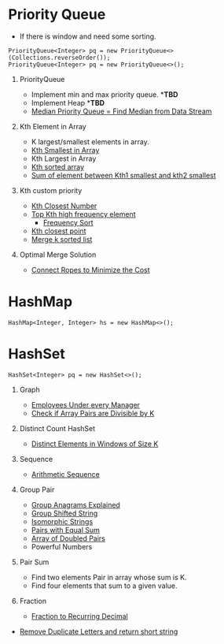 


# Priority Queue

- If there is window and need some sorting.

```
PriorityQueue<Integer> pq = new PriorityQueue<>(Collections.reverseOrder());
PriorityQueue<Integer> pq = new PriorityQueue<>();
```


1. PriorityQueue
    - Implement min and max priority queue. ***TBD**
    - Implement Heap ***TBD**
    - [Median Priority Queue = Find Median from Data Stream](MedianPQ.java)

1. Kth Element in Array
    - K largest/smallest elements in array.
    - [Kth Smallest in Array](K_smallest.java)
    - Kth Largest in Array
    - [Kth sorted array](k_sorted.java)
    - [Sum of element between Kth1 smallest and kth2 smallest](SumBetTwoKth.java)

1. Kth custom priority
    - [Kth Closest Number](k_closest.java)
    - [Top Kth high frequency element](KTopFre.java)
        - [Frequency Sort](FreqSort.java)
    - [Kth closest point](ClosestPoint.java)
    - [Merge k sorted list](MergeKSorted.java)

1. Optimal Merge Solution
    - [Connect Ropes to Minimize the Cost](ConnectRope.java)

# HashMap
```
HashMap<Integer, Integer> hs = new HashMap<>();
```

# HashSet
```
HashSet<Integer> pq = new HashSet<>();
```

1. Graph
    - [Employees Under every Manager](EmployeeCount.java)
    - [Check if Array Pairs are Divisible by K](PairDivisible.java)


1. Distinct Count HashSet
    - [Distinct Elements in Windows of Size K](CountInWindow.java)

1. Sequence
    - [Arithmetic Sequence](ArithmeticSequence.java)

1. Group Pair
    - [Group Anagrams Explained](GroupAnagram.java)
    - [Group Shifted String](GroupShifted.java)
    - [Isomorphic Strings](IsomorphicString.java)
    - [Pairs with Equal Sum](PairSum.java)
    - [Array of Doubled Pairs](DoublePair.java)
    - Powerful Numbers

1. Pair Sum
    - Find two elements Pair in array whose sum is K.
    - Find four elements that sum to a given value.


1. Fraction
    - [Fraction to Recurring Decimal](FractionDecimal.java)

- [Remove Duplicate Letters and return short string](RemoveDuplicate.java)
